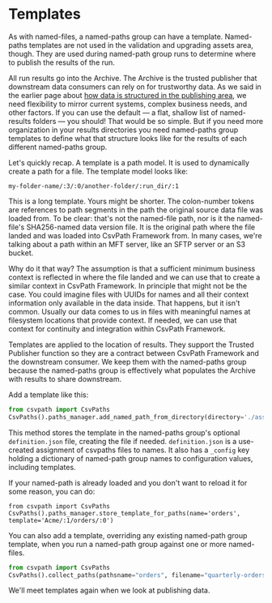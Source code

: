 # Templates

As with named-files, a named-paths group can have a template. Named-paths templates are not used in the validation and upgrading assets area, though. They are used during named-path group runs to determine where to publish the results of the run.&#x20;

All run results go into the Archive. The Archive is the trusted publisher that downstream data consumers can rely on for trustworthy data. As we said in the earlier page about [how data is structured in the publishing area](../../the-three-data-spaces/trusted-publishing.md), we need flexibility to mirror current systems, complex business needs, and other factors. If you can use the default — a flat, shallow list of named-results folders — you should! That would be so simple. But if you need more organization in your results directories you need named-paths group templates to define what that structure looks like for the results of each different named-paths group.

Let's quickly recap. A template is a path model. It is used to dynamically create a path for a file. The template model looks like:&#x20;

```
my-folder-name/:3/:0/another-folder/:run_dir/:1
```

This is a long template. Yours might be shorter. The colon-number tokens are references to path segments in the path the original source data file was loaded from. To be clear: that's not the named-file path, nor is it the named-file's SHA256-named data version file. It is the original path where the file landed and was loaded into CsvPath Framework from. In many cases, we're talking about a path within an MFT server, like an SFTP server or an S3 bucket.

Why do it that way? The assumption is that a sufficient minimum business context is reflected in where the file landed and we can use that to create a similar context in CsvPath Framework. In principle that might not be the case. You could imagine files with UUIDs for names and all their context information only available in the data inside. That happens, but it isn't common. Usually our data comes to us in files with meaningful names at filesystem locations that provide context. If needed, we can use that context for continuity and integration within CsvPath Framework.

Templates are applied to the location of results. They support the Trusted Publisher function so they are a contract between CsvPath Framework and the downstream consumer. We keep them with the named-paths group because the named-paths group is effectively what populates the Archive with results to share downstream.

Add a template like this:&#x20;

```python
from csvpath import CsvPaths
CsvPaths().paths_manager.add_named_path_from_directory(directory='./assets', name='orders', template=':2/:0/:run_dir'))
```

This method stores the template in the named-paths group's optional `definition.json` file, creating the file if needed. `definition.json` is a use-created assignment of csvpaths files to names. It also has a `_config` key holding a dictionary of named-path group names to configuration values, including templates.

If your named-path is already loaded and you don't want to reload it for some reason, you can do:&#x20;

```
from csvpath import CsvPaths
CsvPaths().paths_manager.store_template_for_paths(name='orders', template='Acme/:1/orders/:0')
```

You can also add a template, overriding any existing named-path group template, when you run a named-path group against one or more named-files.&#x20;

```python
from csvpath import CsvPaths
CsvPaths().collect_paths(pathsname="orders", filename="quarterly-orders", template='orders/:1/EMEA/:0/:run_dir')
```

We'll meet templates again when we look at publishing data.

&#x20;
